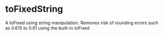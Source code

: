 # toFixedString
A toFixed using string manipulation. Removes risk of rounding errors such as 0.615 to 0.61 using the built-in toFixed
